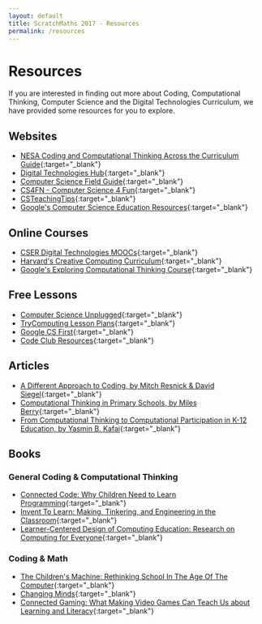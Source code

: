 ```yaml
---
layout: default
title: ScratchMaths 2017 - Resources
permalink: /resources
---
```


# Resources

If you are interested in finding out more about Coding, Computational Thinking, Computer Science and the Digital Technologies Curriculum, we have provided some resources for you to explore.

## Websites

- [NESA Coding and Computational Thinking Across the Curriculum Guide](https://educationstandards.nsw.edu.au/wps/portal/nesa/k-10/learning-areas/technology/coding-across-the-curriculum){:target="_blank"}
- [Digital Technologies Hub](https://www.digitaltechnologieshub.edu.au/){:target="_blank"}
- [Computer Science Field Guide](http://csfieldguide.org.nz/){:target="_blank"}
- [CS4FN - Computer Science 4 Fun](http://www.cs4fn.org/){:target="_blank"}
- [CSTeachingTips](http://csteachingtips.org/){:target="_blank"}
- [Google's Computer Science Education Resources](https://www.google.com/edu/cs/index.html){:target="_blank"}

## Online Courses

- [CSER Digital Technologies MOOCs](https://csdigitaltech.appspot.com/course){:target="_blank"}
- [Harvard's Creative Computing Curriculum](http://scratched.gse.harvard.edu/guide/){:target="_blank"}
- [Google's Exploring Computational Thinking Course](https://computationalthinkingcourse.withgoogle.com/course){:target="_blank"}

## Free Lessons

- [Computer Science Unplugged](http://csunplugged.org/){:target="_blank"}
- [TryComputing Lesson Plans](http://www.trycomputing.org/inspire){:target="_blank"}
- [Google CS First](https://www.cs-first.com/){:target="_blank"}
- [Code Club Resources](http://projects.codeclubworld.org/en-GB/){:target="_blank"}

## Articles

- [A Different Approach to Coding, by Mitch Resnick & David Siegel](https://medium.com/bright/a-different-approach-to-coding-d679b06d83a#.29oqihww7){:target="_blank"}
- [Computational Thinking in Primary Schools, by Miles Berry](http://milesberry.net/2014/03/computational-thinking-in-primary-schools/){:target="_blank"}
- [From Computational Thinking to Computational Participation in K-12 Education, by Yasmin B. Kafai](https://cacm.acm.org/magazines/2016/8/205037-from-computational-thinking-to-computational-participation-in-k-12-education/fulltext){:target="_blank"}

## Books 

### General Coding & Computational Thinking

- [Connected Code: Why Children Need to Learn Programming](https://mitpress.mit.edu/connected-code){:target="_blank"}
- [Invent To Learn: Making, Tinkering, and Engineering in the Classroom](http://inventtolearn.com/){:target="_blank"}
- [Learner-Centered Design of Computing Education: Research on Computing for Everyone](http://www.morganclaypool.com/doi/abs/10.2200/S00684ED1V01Y201511HCI033){:target="_blank"}

### Coding & Math

- [The Children's Machine: Rethinking School In The Age Of The Computer](https://www.amazon.com/Childrens-Machine-Rethinking-School-Computer/dp/0465010636){:target="_blank"}
- [Changing Minds](https://mitpress.mit.edu/books/changing-minds){:target="_blank"}
- [Connected Gaming: What Making Video Games Can Teach Us about Learning and Literacy](https://mitpress.mit.edu/books/connected-gaming){:target="_blank"}